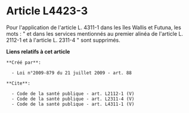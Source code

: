 # Article L4423-3

Pour l'application de l'article L. 4311-1 dans les îles Wallis et Futuna, les mots : " et dans les services mentionnés au
premier alinéa de l'article L. 2112-1 et à l'article L. 2311-4 " sont supprimés.

**Liens relatifs à cet article**

	**Créé par**:

	  - Loi n°2009-879 du 21 juillet 2009 - art. 88

	**Cite**:

	  - Code de la santé publique - art. L2112-1 (V)
	  - Code de la santé publique - art. L2311-4 (V)
	  - Code de la santé publique - art. L4311-1 (V)
